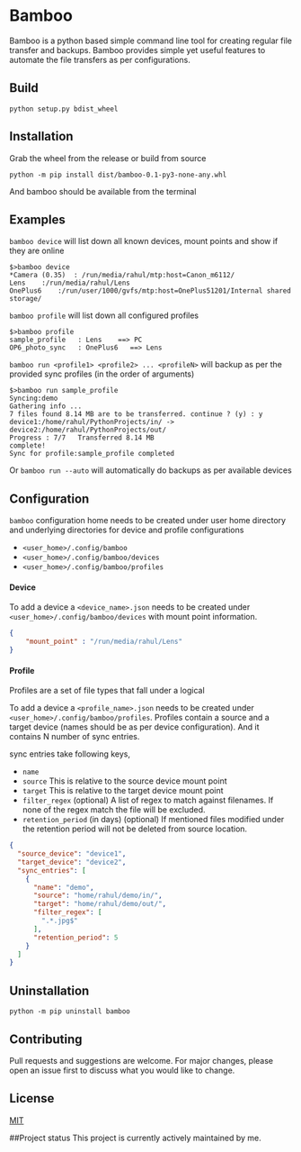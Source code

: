 # Bamboo

Bamboo is a python based simple command line tool for creating regular file transfer and backups. Bamboo provides simple yet useful features to automate the file transfers as per configurations.

## Build

```commandline
python setup.py bdist_wheel
```

## Installation
Grab the wheel from the release or build from source
```commandline
python -m pip install dist/bamboo-0.1-py3-none-any.whl
```
And bamboo should be available from the terminal


## Examples
``bamboo device`` will list down all known devices, mount points and show if they are online

```
$>bamboo device
*Camera (0.35)	: /run/media/rahul/mtp:host=Canon_m6112/
Lens	:/run/media/rahul/Lens
OnePlus6    :/run/user/1000/gvfs/mtp:host=OnePlus51201/Internal shared storage/
```

``bamboo profile`` will list down all configured profiles

```
$>bamboo profile
sample_profile   : Lens    ==> PC   
OP6_photo_sync   : OnePlus6   ==> Lens
```

``bamboo run <profile1> <profile2> ... <profileN>`` will backup as per the provided sync profiles (in the order of arguments)
```text
$>bamboo run sample_profile
Syncing:demo
Gathering info ...
7 files found 8.14 MB are to be transferred. continue ? (y) : y
device1:/home/rahul/PythonProjects/in/ -> device2:/home/rahul/PythonProjects/out/ 
Progress : 7/7 	 Transferred 8.14 MB         
complete!
Sync for profile:sample_profile completed
```

Or ``bamboo run --auto`` will automatically do backups as per available devices

## Configuration

`bamboo` configuration home needs to be created under user home directory and underlying directories for device and profile configurations
- `<user_home>/.config/bamboo`
- `<user_home>/.config/bamboo/devices`
- `<user_home>/.config/bamboo/profiles`

#### Device
To add a device a `<device_name>.json` needs to be created under `<user_home>/.config/bamboo/devices` with mount point information.

```json
{
    "mount_point" : "/run/media/rahul/Lens"
}
```
#### Profile

Profiles are a set of file types that fall under a logical  

To add a device a `<profile_name>.json` needs to be created under `<user_home>/.config/bamboo/profiles`.
Profiles contain a source and a target device (names should be as per device configuration). And it contains N number of sync entries.

sync entries take following keys,
- `name` 
- `source`
This is relative to the source device mount point
- `target`
This is relative to the target device mount point
- `filter_regex` (optional)
A list of regex to match against filenames. If none of the regex match the file will be excluded.
- `retention_period` (in days) (optional)
If mentioned files modified under the retention period will not be deleted from source location. 

```json
{
  "source_device": "device1",
  "target_device": "device2",
  "sync_entries": [
    {
      "name": "demo",
      "source": "home/rahul/demo/in/",
      "target": "home/rahul/demo/out/",
      "filter_regex": [
        ".*.jpg$"
      ],
      "retention_period": 5
    }
  ]
}
```

## Uninstallation
```commandline
python -m pip uninstall bamboo
```


## Contributing
Pull requests and suggestions are welcome. For major changes, please open an issue first to discuss what you would like to change.


## License
[MIT](https://choosealicense.com/licenses/mit/)

##Project status
This project is currently actively maintained by me. 